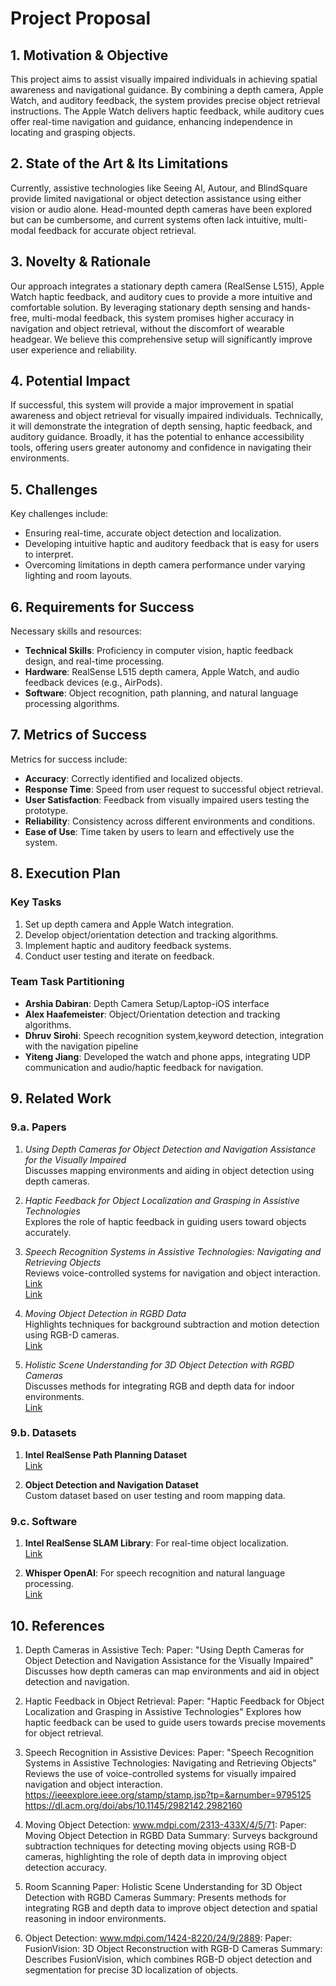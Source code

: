 # Project Proposal

## 1. Motivation & Objective

This project aims to assist visually impaired individuals in achieving spatial awareness and navigational guidance. By combining a depth camera, Apple Watch, and auditory feedback, the system provides precise object retrieval instructions. The Apple Watch delivers haptic feedback, while auditory cues offer real-time navigation and guidance, enhancing independence in locating and grasping objects.

## 2. State of the Art & Its Limitations

Currently, assistive technologies like Seeing AI, Autour, and BlindSquare provide limited navigational or object detection assistance using either vision or audio alone. Head-mounted depth cameras have been explored but can be cumbersome, and current systems often lack intuitive, multi-modal feedback for accurate object retrieval.

## 3. Novelty & Rationale

Our approach integrates a stationary depth camera (RealSense L515), Apple Watch haptic feedback, and auditory cues to provide a more intuitive and comfortable solution. By leveraging stationary depth sensing and hands-free, multi-modal feedback, this system promises higher accuracy in navigation and object retrieval, without the discomfort of wearable headgear. We believe this comprehensive setup will significantly improve user experience and reliability.

## 4. Potential Impact

If successful, this system will provide a major improvement in spatial awareness and object retrieval for visually impaired individuals. Technically, it will demonstrate the integration of depth sensing, haptic feedback, and auditory guidance. Broadly, it has the potential to enhance accessibility tools, offering users greater autonomy and confidence in navigating their environments.

## 5. Challenges

Key challenges include:
- Ensuring real-time, accurate object detection and localization.
- Developing intuitive haptic and auditory feedback that is easy for users to interpret.
- Overcoming limitations in depth camera performance under varying lighting and room layouts.

## 6. Requirements for Success

Necessary skills and resources:
- **Technical Skills**: Proficiency in computer vision, haptic feedback design, and real-time processing.
- **Hardware**: RealSense L515 depth camera, Apple Watch, and audio feedback devices (e.g., AirPods).
- **Software**: Object recognition, path planning, and natural language processing algorithms.
  
## 7. Metrics of Success

Metrics for success include:
- **Accuracy**: Correctly identified and localized objects.
- **Response Time**: Speed from user request to successful object retrieval.
- **User Satisfaction**: Feedback from visually impaired users testing the prototype.
- **Reliability**: Consistency across different environments and conditions.
- **Ease of Use**: Time taken by users to learn and effectively use the system.

## 8. Execution Plan

### Key Tasks
1. Set up depth camera and Apple Watch integration.
2. Develop object/orientation detection and tracking algorithms.
3. Implement haptic and auditory feedback systems.
4. Conduct user testing and iterate on feedback.

### Team Task Partitioning
- **Arshia Dabiran**: Depth Camera Setup/Laptop-iOS interface
- **Alex Haafemeister**: Object/Orientation detection and tracking algorithms.
- **Dhruv Sirohi**: Speech recognition system,keyword detection, integration with the navigation pipeline
- **Yiteng Jiang**: Developed the watch and phone apps, integrating UDP communication and audio/haptic feedback for navigation.



## 9. Related Work

### 9.a. Papers
1. *Using Depth Cameras for Object Detection and Navigation Assistance for the Visually Impaired*  
   Discusses mapping environments and aiding in object detection using depth cameras.

2. *Haptic Feedback for Object Localization and Grasping in Assistive Technologies*  
   Explores the role of haptic feedback in guiding users toward objects accurately.

3. *Speech Recognition Systems in Assistive Technologies: Navigating and Retrieving Objects*  
   Reviews voice-controlled systems for navigation and object interaction.  
   [Link](https://ieeexplore.ieee.org/stamp/stamp.jsp?tp=&arnumber=9795125)  
   [Link](https://dl.acm.org/doi/abs/10.1145/2982142.2982160)

4. *Moving Object Detection in RGBD Data*  
   Highlights techniques for background subtraction and motion detection using RGB-D cameras.  
   [Link](https://www.mdpi.com/2313-433X/4/5/71)

5. *Holistic Scene Understanding for 3D Object Detection with RGBD Cameras*  
   Discusses methods for integrating RGB and depth data for indoor environments.  
   [Link](https://openaccess.thecvf.com/content_iccv_2013/papers/Lin_Holistic_Scene_Understanding_2013_ICCV_paper.pdf)

### 9.b. Datasets
1. **Intel RealSense Path Planning Dataset**  
   [Link](https://github.com/pancx/pathplanning)

2. **Object Detection and Navigation Dataset**  
   Custom dataset based on user testing and room mapping data.

### 9.c. Software
1. **Intel RealSense SLAM Library**: For real-time object localization.  
   [Link](https://www.jstage.jst.go.jp/article/jsp/23/4/23_201/_pdf/-char/en)

2. **Whisper OpenAI**: For speech recognition and natural language processing.  
   [Link](https://developer.apple.com/tutorials/app-dev-training/transcribing-speech-to-text)

## 10. References
1. Depth Cameras in Assistive Tech: Paper: "Using Depth Cameras for Object Detection and Navigation Assistance for the Visually Impaired" Discusses how depth cameras can map environments and aid in object detection and navigation.

2. Haptic Feedback in Object Retrieval: Paper: "Haptic Feedback for Object Localization and Grasping in Assistive Technologies" Explores how haptic feedback can be used to guide users towards precise movements for object retrieval.

3. Speech Recognition in Assistive Devices: Paper: "Speech Recognition Systems in Assistive Technologies: Navigating and Retrieving Objects" Reviews the use of voice-controlled systems for visually impaired navigation and object interaction. https://ieeexplore.ieee.org/stamp/stamp.jsp?tp=&arnumber=9795125 https://dl.acm.org/doi/abs/10.1145/2982142.2982160

4. Moving Object Detection: www.mdpi.com/2313-433X/4/5/71: Paper: Moving Object Detection in RGBD Data Summary: Surveys background subtraction techniques for detecting moving objects using RGB-D cameras, highlighting the role of depth data in improving object detection accuracy.

5. Room Scanning Paper: Holistic Scene Understanding for 3D Object Detection with RGBD Cameras Summary: Presents methods for integrating RGB and depth data to improve object detection and spatial reasoning in indoor environments.

6. Object Detection: www.mdpi.com/1424-8220/24/9/2889: Paper: FusionVision: 3D Object Reconstruction with RGB-D Cameras Summary: Describes FusionVision, which combines RGB-D object detection and segmentation for precise 3D localization of objects.

